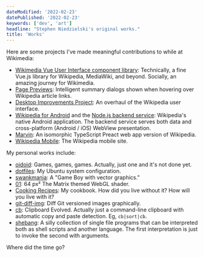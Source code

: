 ```yaml
---
dateModified: '2022-02-23'
datePublished: '2022-02-23'
keywords: ['dev', 'art']
headline: "Stephen Niedzielski's original works."
title: 'Works'
---
```


Here are some projects I've made meaningful contributions to while at Wikimedia:

- [Wikimedia Vue User Interface component library](https://github.com/wikimedia/wvui):
  Technically, a fine Vue.js library for Wikipedia, MediaWiki, and beyond.
  Socially, an amazing journey for Wikimedia.
- [Page Previews](https://mediawiki.org/wiki/Page_Previews): Intelligent summary
  dialogs shown when hovering over Wikipedia article links.
- [Desktop Improvements Project](https://mediawiki.org/wiki/Reading/Web/Desktop_Improvements):
  An overhaul of the Wikipedia user interface.
- [Wikipedia for Android](https://play.google.com/store/apps/details?id=org.wikipedia)
  and the [Node.js backend service](https://github.com/wikimedia/mobileapps):
  Wikipedia's native Android application. The backend service serves both data
  and cross-platform (Android / iOS) WebView presentation.
- [Marvin](https://github.com/wikimedia/marvin): An isomorphic TypeScript Preact
  web app version of Wikipedia.
- [Wikipedia Mobile](https://mediawiki.org/wiki/Skin:Minerva_Neue): The
  Wikipedia mobile site.

My personal works include:

- [oidoid](https://oidoid.com): Games, games, games. Actually, just one and it's
  not done yet.
- [dotfiles](https://github.com/niedzielski/dotfiles): My Ubuntu system
  configuration.
- [swankmania](https://github.com/niedzielski/swankmania): A "Game Boy with
  vector graphics."
- [01](https://github.com/niedzielski/01): 64 px² The Matrix themed WebGL
  shader.
- [Cooking Recipes](https://github.com/niedzielski/cooking-recipes): My
  cookbook. How did you live without it? How will you live with it?
- [git-diff-img](https://github.com/niedzielski/git-diff-img): Diff Git
  versioned images graphically.
- [cb](https://github.com/niedzielski/cb): Clipboard Evolved. Actually just a
  command-line clipboard with automatic copy and paste detection. Eg,
  `cb|sort|cb`.
- [shebang](https://github.com/niedzielski/shebang): A silly collection of
  single file programs that can be interpreted both as shell scripts and another
  language. The first interpretation is just to invoke the second with
  arguments.

Where did the time go?

